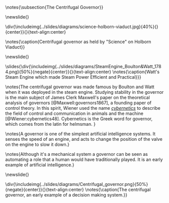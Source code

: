 \notes{\subsection{The Centrifugal Governor}}

\newslide{}

\div{\includeimg{../slides/diagrams/science-holborn-viaduct.jpg}{40%}{}{center}}{}{text-align:center}

\notes{\caption{Centrifugal governor as held by "Science" on Holborn Viaduct}}

\newslide{}

\slides{\div{\includeimg{../slides/diagrams/SteamEngine_Boulton&Watt_1784.png}{50%}{negate}{center}}{}{text-align:center}
\notes{\caption{Watt's Steam Engine which made Steam Power Efficient and Practical}}}

\notes{The centrifugal governor was made famous by Boulton and Watt when it was deployed in the steam engine. Studying stability in the governor is the main subject of James Clerk Maxwell's paper on the theoretical analysis of governors [@Maxwell:governors1867], a founding paper of control theory. In this spirit, Wiener used the name [*cybernetics*](https://en.wikipedia.org/wiki/Cybernetics) to describe the field of control and communication in animals and the machine [@Wiener:cybernetics48]. Cybernetics is the Greek word for governor, which comes from the latin for helmsman. }

\notes{A governor is one of the simplest artificial intelligence systems. It senses the speed of an engine, and acts to change the position of the valve on the engine to slow it down.}

\notes{Although it's a mechanical system a governor can be seen as automating a role that a human would have traditionally played. It is an early example of artificial intelligence.}


\newslide{}

\div{\includeimg{../slides/diagrams/Centrifugal_governor.png}{50%}{negate}{center}}{}{text-align:center}
\notes{\caption{The centrifugal governor, an early example of a decision making system.}}



